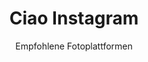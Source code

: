 ---
slug: instagram
title: Ciao Instagram
subtitle: Empfohlene Fotoplattformen
order: [pixelfed]
---